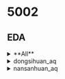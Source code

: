 # 5002 

## EDA

<details>
  <summary> **All** </summary>

| Station | Distribution | 
|:------:| ------ | 
| dongsi | <img src="https://github.com/sysu-zjw/MSBD-2018Fall/blob/master/img/5002Proj/dongsi_aq.png" width="240"> | 
| tiantan | <img src="https://github.com/sysu-zjw/MSBD-2018Fall/blob/master/img/5002Proj/tiantan_aq.png" width="240"> | 
| guanyuan | <img src="https://github.com/sysu-zjw/MSBD-2018Fall/blob/master/img/5002Proj/guanyuan_aq.png" width="240"> | 
| wanshouxigong | <img src="https://github.com/sysu-zjw/MSBD-2018Fall/blob/master/img/5002Proj/wanshouxigong_aq.png" width="240"> | 
| aotizhongxin | <img src="https://github.com/sysu-zjw/MSBD-2018Fall/blob/master/img/5002Proj/aotizhongxin_aq.png" width="240"> | 
| nongzhanguan | <img src="https://github.com/sysu-zjw/MSBD-2018Fall/blob/master/img/5002Proj/nongzhanguan_aq.png" width="240"> | 
| wanliu | <img src="https://github.com/sysu-zjw/MSBD-2018Fall/blob/master/img/5002Proj/wanliu_aq.png" width="240"> | 
| beibuxinqu | <img src="https://github.com/sysu-zjw/MSBD-2018Fall/blob/master/img/5002Proj/beibuxinqu_aq.png" width="240"> | 
| zhiwuyuan | <img src="https://github.com/sysu-zjw/MSBD-2018Fall/blob/master/img/5002Proj/zhiwuyuan_aq.png" width="240"> | 
| fengtaihuayuan | <img src="https://github.com/sysu-zjw/MSBD-2018Fall/blob/master/img/5002Proj/fengtaihuayuan_aq.png" width="240"> | 
| yungang | <img src="https://github.com/sysu-zjw/MSBD-2018Fall/blob/master/img/5002Proj/yungang_aq.png" width="240"> | 
| gucheng | <img src="https://github.com/sysu-zjw/MSBD-2018Fall/blob/master/img/5002Proj/gucheng_aq.png" width="240"> | 
| fangshan | <img src="https://github.com/sysu-zjw/MSBD-2018Fall/blob/master/img/5002Proj/fangshan_aq.png" width="240"> | 
| daxing | <img src="https://github.com/sysu-zjw/MSBD-2018Fall/blob/master/img/5002Proj/daxing_aq.png" width="240"> | 
| yizhuang | <img src="https://github.com/sysu-zjw/MSBD-2018Fall/blob/master/img/5002Proj/yizhuang_aq.png" width="240"> | 
| tongzhou | <img src="https://github.com/sysu-zjw/MSBD-2018Fall/blob/master/img/5002Proj/tongzhou_aq.png" width="240"> | 
| shunyi | <img src="https://github.com/sysu-zjw/MSBD-2018Fall/blob/master/img/5002Proj/shunyi_aq.png" width="240"> | 
| pingchang | <img src="https://github.com/sysu-zjw/MSBD-2018Fall/blob/master/img/5002Proj/pingchang_aq.png" width="240"> | 
| mentougou | <img src="https://github.com/sysu-zjw/MSBD-2018Fall/blob/master/img/5002Proj/mentougou_aq.png" width="240"> | 
| pinggu | <img src="https://github.com/sysu-zjw/MSBD-2018Fall/blob/master/img/5002Proj/pinggu_aq.png" width="240"> | 
| huairou | <img src="https://github.com/sysu-zjw/MSBD-2018Fall/blob/master/img/5002Proj/huairou_aq.png" width="240"> | 
| miyun | <img src="https://github.com/sysu-zjw/MSBD-2018Fall/blob/master/img/5002Proj/miyun_aq.png" width="240"> | 
| yanqin | <img src="https://github.com/sysu-zjw/MSBD-2018Fall/blob/master/img/5002Proj/yanqin_aq.png" width="240"> | 
| dingling | <img src="https://github.com/sysu-zjw/MSBD-2018Fall/blob/master/img/5002Proj/dingling_aq.png" width="240"> | 
| badaling | <img src="https://github.com/sysu-zjw/MSBD-2018Fall/blob/master/img/5002Proj/badaling_aq.png" width="240"> | 
| miyunshuiku | <img src="https://github.com/sysu-zjw/MSBD-2018Fall/blob/master/img/5002Proj/miyunshuiku_aq.png" width="240"> | 
| donggaocun | <img src="https://github.com/sysu-zjw/MSBD-2018Fall/blob/master/img/5002Proj/donggaocun_aq.png" width="240"> | 
| yongledian | <img src="https://github.com/sysu-zjw/MSBD-2018Fall/blob/master/img/5002Proj/yongledian_aq.png" width="240"> | 
| yufa | <img src="https://github.com/sysu-zjw/MSBD-2018Fall/blob/master/img/5002Proj/yufa_aq.png" width="240"> | 
| liulihe | <img src="https://github.com/sysu-zjw/MSBD-2018Fall/blob/master/img/5002Proj/liulihe_aq.png" width="240"> | 
| qianmen | <img src="https://github.com/sysu-zjw/MSBD-2018Fall/blob/master/img/5002Proj/qianmen_aq.png" width="240"> | 
| yongdingmennei | <img src="https://github.com/sysu-zjw/MSBD-2018Fall/blob/master/img/5002Proj/yongdingmennei_aq.png" width="240"> | 
| xizhimenbei | <img src="https://github.com/sysu-zjw/MSBD-2018Fall/blob/master/img/5002Proj/xizhimenbei_aq.png" width="240"> | 
| nansanhuan | <img src="https://github.com/sysu-zjw/MSBD-2018Fall/blob/master/img/5002Proj/nansanhuan_aq.png" width="240"> | 
| dongsihuan | <img src="https://github.com/sysu-zjw/MSBD-2018Fall/blob/master/img/5002Proj/dongsihuan_aq.png" width="240"> | 

</details>


<details>
  <summary>dongsihuan_aq</summary>
<img src="https://github.com/sysu-zjw/MSBD-2018Fall/blob/master/img/5002Proj/dongsihuan_aq.png" width="240">

<table border=0 >
    <tbody>
        <tr>
            <td width="20%" >  Distribution Graph </td>
            <td width="80%"> <img src="https://github.com/sysu-zjw/MSBD-2018Fall/blob/master/img/5002Proj/dongsihuan_aq.png"> </td>
        </tr>
    </tbody>
</table>

</details>




<details>
  <summary>nansanhuan_aq</summary>
<img src="https://github.com/sysu-zjw/MSBD-2018Fall/blob/master/img/5002Proj/nansanhuan_aq.png" width="240">
</details>







